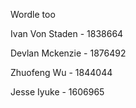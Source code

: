 Wordle too

Ivan Von Staden - 1838664

Devlan Mckenzie - 1876492

Zhuofeng Wu - 1844044

Jesse Iyuke - 1606965
